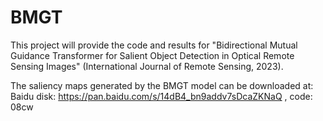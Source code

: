 # BMGT
This project will provide the code and results for "Bidirectional Mutual Guidance Transformer for Salient Object Detection in Optical Remote Sensing Images" (International Journal of Remote Sensing, 2023).

The saliency maps generated by the BMGT model can be downloaded at:
Baidu disk: https://pan.baidu.com/s/14dB4_bn9addv7sDcaZKNaQ , code: 08cw 
